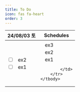 ```yaml
---
title: To Do
icon: fas fa-heart
order: 3
---
```


<table style="width : 100%">
    <thead>
        <tr align=center>
            <th>24/08/03 토</th>
            <th>Schedules</th>
        </tr>
    </thead>
    <tbody>
        <tr>
            <td>
                <input type=checkbox >ㅤex2<br>
                <input type=checkbox >ㅤex1<br>
            </td>
            <td>
                <span style="color:rgb(218, 139, 139);"><i class="fa-solid fa-star fa-rotate-90"
            style="color: rgb(200, 162, 211);"></i></span>ㅤex3<br>
                <span style="color:rgb(218, 139, 139);"><i class="fa-solid fa-star fa-rotate-90"
            style="color: rgb(200, 162, 211);"></i></span>ㅤex2<br>
                <span style="color:rgb(218, 139, 139);"><i class="fa-solid fa-star fa-rotate-90"
            style="color: rgb(200, 162, 211);"></i></span>ㅤex1<br>
                
            </td>
        </tr>
    </tbody>
</table>
